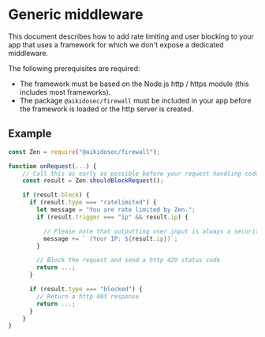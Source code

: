 # Generic middleware

This document describes how to add rate limiting and user blocking to your app that uses a framework for which we don't expose a dedicated middleware.

The following prerequisites are required:

- The framework must be based on the Node.js http / https module (this includes most frameworks).
- The package `@aikidosec/firewall` must be included in your app before the framework is loaded or the http server is created.

## Example

```js
const Zen = require("@aikidosec/firewall");

function onRequest(...) {
    // Call this as early as possible before your request handling code, e.g. in a middleware
    const result = Zen.shouldBlockRequest();

    if (result.block) {
      if (result.type === "ratelimited") {
        let message = "You are rate limited by Zen.";
        if (result.trigger === "ip" && result.ip) {

          // Please note that outputting user input is always a security risk. Make sure to escape it properly.
          message += ` (Your IP: ${result.ip})`;
        }

        // Block the request and send a http 429 status code
        return ...;
      }

      if (result.type === "blocked") {
        // Return a http 403 response
        return ...;
      }
    }
}
```
